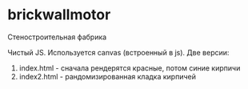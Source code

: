 # brickwallmotor
Стеностроительная фабрика

Чистый JS. Используется canvas (встроенный в js). Две версии:
1. index.html - сначала рендерятся красные, потом синие кирпичи
2. index2.html - рандомизированная кладка кирпичей
